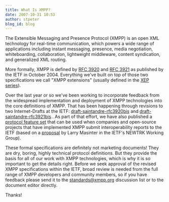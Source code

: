 ```yaml
---
title: What Is XMPP?
date: 2007-10-31 10:53
author: stpeter
blog_id: blog
---
```


The Extensible Messaging and Presence Protocol (XMPP) is an open XML technology for real-time communication, which powers a wide range of applications including instant messaging, presence, media negotiation, whiteboarding, collaboration, lightweight middleware, content syndication, and generalized XML routing.

More formally, XMPP is defined by [RFC 3920](http://www.ietf.org/rfc/rfc3920.txt) and [RFC 3921](http://www.ietf.org/rfc/rfc3921.txt) as published by the IETF in October 2004. Everything we've built on top of those two specifications we call "XMPP extensions" (usually defined in the [XEP series](https://xmpp.org/extensions/)).

Over the last year or so we've been working to incorporate feedback from the widespread implementation and deployment of XMPP technologies into the core definitions of XMPP. That has been happening through revisions to two Internet-Drafts at the IETF: [draft-saintandre-rfc3920bis](http://tools.ietf.org/html/draft-saintandre-rfc3920bis) and [draft-saintandre-rfc3921bis](http://tools.ietf.org/html/draft-saintandre-rfc3921bis) . As part of that effort, we have also published a [protocol feature set](https://xmpp.org/internet-drafts/draft-saintandre-xmpp-feature-set-00.html) that can be used when companies and open-source projects that have implemented XMPP submit interoperability reports to the IETF (based on a [proposal](http://tools.ietf.org/html/draft-ietf-newtrk-interop-reports-00) by Larry Masinter in the IETF's NEWTRK Working Group).

These formal specifications are definitely not marketing documents! They are dry, boring, highly technical protocol definitions. But they provide the basis for all of our work with XMPP technologies, which is why it is so important to get the details right. Before we seek approval of the revised XMPP specifications within the IETF, broad review is needed from the full range of XMPP developers and community members, so if you have feedback please send it to the [standards@xmpp.org](https://mail.jabber.org/mailman/listinfo/standards) discussion list or to the document editor directly.

Thanks!
